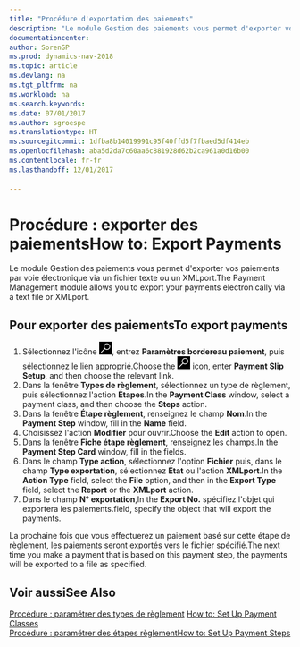 ```yaml
---
title: "Procédure d'exportation des paiements"
description: "Le module Gestion des paiements vous permet d'exporter vos paiements par voie électronique via un fichier texte ou un XMLport."
documentationcenter: 
author: SorenGP
ms.prod: dynamics-nav-2018
ms.topic: article
ms.devlang: na
ms.tgt_pltfrm: na
ms.workload: na
ms.search.keywords: 
ms.date: 07/01/2017
ms.author: sgroespe
ms.translationtype: HT
ms.sourcegitcommit: 1dfba8b14019991c95f40ffd5f7fbaed5df414eb
ms.openlocfilehash: aba5d2da7c60aa6c881928d62b2ca961a0d16b00
ms.contentlocale: fr-fr
ms.lasthandoff: 12/01/2017

---
```

# <a name="how-to-export-payments"></a><span data-ttu-id="91690-103">Procédure : exporter des paiements</span><span class="sxs-lookup"><span data-stu-id="91690-103">How to: Export Payments</span></span>
<span data-ttu-id="91690-104">Le module Gestion des paiements vous permet d'exporter vos paiements par voie électronique via un fichier texte ou un XMLport.</span><span class="sxs-lookup"><span data-stu-id="91690-104">The Payment Management module allows you to export your payments electronically via a text file or XMLport.</span></span>  

## <a name="to-export-payments"></a><span data-ttu-id="91690-105">Pour exporter des paiements</span><span class="sxs-lookup"><span data-stu-id="91690-105">To export payments</span></span>  

1.  <span data-ttu-id="91690-106">Sélectionnez l'icône ![Page ou état pour la recherche](../../media/ui-search/search_small.png "Page ou état pour la recherche"), entrez **Paramètres bordereau paiement**, puis sélectionnez le lien approprié.</span><span class="sxs-lookup"><span data-stu-id="91690-106">Choose the ![Search for Page or Report](../../media/ui-search/search_small.png "Search for Page or Report icon") icon, enter **Payment Slip Setup**, and then choose the relevant link.</span></span>  
2.  <span data-ttu-id="91690-107">Dans la fenêtre **Types de règlement**, sélectionnez un type de règlement, puis sélectionnez l'action **Étapes**.</span><span class="sxs-lookup"><span data-stu-id="91690-107">In the **Payment Class** window, select a payment class, and then choose the **Steps** action.</span></span>  
3.  <span data-ttu-id="91690-108">Dans la fenêtre **Étape règlement**, renseignez le champ **Nom**.</span><span class="sxs-lookup"><span data-stu-id="91690-108">In the **Payment Step** window, fill in the **Name** field.</span></span>  
4.  <span data-ttu-id="91690-109">Choisissez l'action **Modifier** pour ouvrir.</span><span class="sxs-lookup"><span data-stu-id="91690-109">Choose the **Edit** action to open.</span></span>  
5.  <span data-ttu-id="91690-110">Dans la fenêtre **Fiche étape règlement**, renseignez les champs.</span><span class="sxs-lookup"><span data-stu-id="91690-110">In the **Payment Step Card** window, fill in the fields.</span></span>  
6.  <span data-ttu-id="91690-111">Dans le champ **Type action**, sélectionnez l'option **Fichier** puis, dans le champ **Type exportation**, sélectionnez **État** ou l'action **XMLport**.</span><span class="sxs-lookup"><span data-stu-id="91690-111">In the **Action Type** field, select the **File** option, and then in the **Export Type** field, select the **Report** or the **XMLport** action.</span></span>  
7.  <span data-ttu-id="91690-112">Dans le champ **N° exportation**,</span><span class="sxs-lookup"><span data-stu-id="91690-112">In the **Export No.**</span></span> <span data-ttu-id="91690-113">spécifiez l'objet qui exportera les paiements.</span><span class="sxs-lookup"><span data-stu-id="91690-113">field, specify the object that will export the payments.</span></span>  

<span data-ttu-id="91690-114">La prochaine fois que vous effectuerez un paiement basé sur cette étape de règlement, les paiements seront exportés vers le fichier spécifié.</span><span class="sxs-lookup"><span data-stu-id="91690-114">The next time you make a payment that is based on this payment step, the payments will be exported to a file as specified.</span></span>  

## <a name="see-also"></a><span data-ttu-id="91690-115">Voir aussi</span><span class="sxs-lookup"><span data-stu-id="91690-115">See Also</span></span>  
 <span data-ttu-id="91690-116">[Procédure : paramétrer des types de règlement](how-to-set-up-payment-classes.md) </span><span class="sxs-lookup"><span data-stu-id="91690-116">[How to: Set Up Payment Classes](how-to-set-up-payment-classes.md) </span></span>  
 [<span data-ttu-id="91690-117">Procédure : paramétrer des étapes règlement</span><span class="sxs-lookup"><span data-stu-id="91690-117">How to: Set Up Payment Steps</span></span>](how-to-set-up-payment-steps.md)

